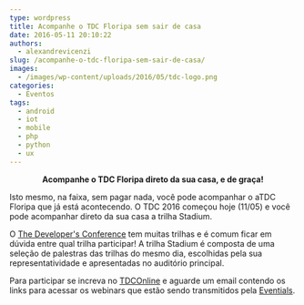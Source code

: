 ```yaml
---
type: wordpress
title: Acompanhe o TDC Floripa sem sair de casa
date: 2016-05-11 20:10:22
authors:
  - alexandrevicenzi
slug: /acompanhe-o-tdc-floripa-sem-sair-de-casa/
images:
  - /images/wp-content/uploads/2016/05/tdc-logo.png
categories:
  - Eventos
tags:
  - android
  - iot
  - mobile
  - php
  - python
  - ux
---
```


<p style="text-align: center;"><strong>Acompanhe o TDC Floripa direto da sua casa, e de graça!</strong></p>
Isto mesmo, na faixa, sem pagar nada, você pode acompanhar o aTDC Floripa que já está acontecendo. O TDC 2016 começou hoje (11/05) e você pode acompanhar direto da sua casa a trilha Stadium.

O <a href="http://www.thedevelopersconference.com.br/?utm_source=Blog&amp;utm_medium=Banner&amp;utm_campaign=ButecoOpenSource" target="_blank">The Developer's Conference</a> tem muitas trilhas e é comum ficar em dúvida entre qual trilha participar! A trilha Stadium é composta de uma seleção de palestras das trilhas do mesmo dia, escolhidas pela sua representatividade e apresentadas no auditório principal.

Para participar se increva no <a href="http://tdconline.com.br/?utm_source=Blog&amp;utm_medium=Banner&amp;utm_campaign=ButecoOpenSource" target="_blank">TDCOnline</a> e aguarde um email contendo os links para acessar os webinars que estão sendo transmitidos pela <a href="https://www.eventials.com/?utm_source=Blog&amp;utm_medium=Banner&amp;utm_campaign=ButecoOpenSource" target="_blank">Eventials</a>.